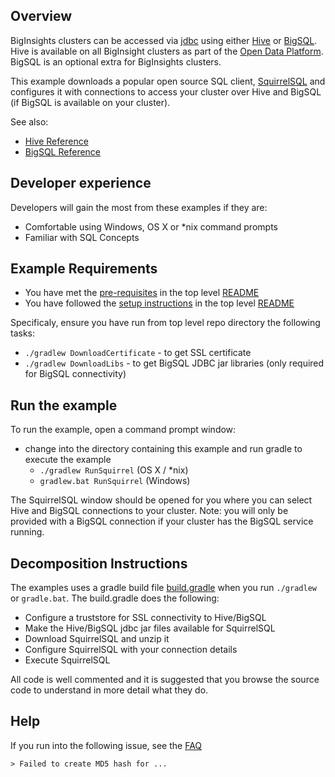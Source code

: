 ## Overview

BigInsights clusters can be accessed via [jdbc](https://en.wikipedia.org/wiki/Java_Database_Connectivity) using either [Hive](https://hive.apache.org/) or [BigSQL](http://www.ibm.com/support/knowledgecenter/SSPT3X_4.2.0/com.ibm.swg.im.infosphere.biginsights.analyze.doc/doc/bigsql_analyzingbigdata.html).  Hive is available on all BigInsight clusters as part of the [Open Data Platform](https://www.odpi.org/).  BigSQL is an optional extra for BigInsights clusters.

This example downloads a popular open source SQL client, [SquirrelSQL](http://squirrel-sql.sourceforge.net/) and configures it with connections to access your cluster over Hive and BigSQL (if BigSQL is available on your cluster).


See also:

- [Hive Reference](https://cwiki.apache.org/confluence/display/Hive/LanguageManual)
- [BigSQL Reference](http://www.ibm.com/support/knowledgecenter/SSPT3X_4.2.0/com.ibm.swg.im.infosphere.biginsights.db2biga.doc/doc/biga_intro.html)

## Developer experience

Developers will gain the most from these examples if they are:

- Comfortable using Windows, OS X or *nix command prompts
- Familiar with SQL Concepts

## Example Requirements

- You have met the [pre-requisites](../../README.md#pre-requisites) in the top level [README](../../README.md)
- You have followed the [setup instructions](../../README.md#setup-instructions) in the top level [README](../../README.md)

Specificaly, ensure you have run from top level repo directory the following tasks:

- `./gradlew DownloadCertificate` - to get SSL certificate
- `./gradlew DownloadLibs` - to get BigSQL JDBC jar libraries (only required for BigSQL connectivity)

## Run the example

To run the example, open a command prompt window:

   - change into the directory containing this example and run gradle to execute the example
      - `./gradlew RunSquirrel` (OS X / *nix)
      - `gradlew.bat RunSquirrel` (Windows)

The SquirrelSQL window should be opened for you where you can select Hive and BigSQL connections to your cluster. Note: you will only be provided with a BigSQL connection if your cluster has the BigSQL service running.

 
## Decomposition Instructions

The examples uses a gradle build file [build.gradle](./build.gradle) when you run `./gradlew` or `gradle.bat`.  The build.gradle does the following:

- Configure a truststore for SSL connectivity to Hive/BigSQL
- Make the Hive/BigSQL jdbc jar files available for SquirrelSQL
- Download SquirrelSQL and unzip it
- Configure SquirrelSQL with your connection details
- Execute SquirrelSQL

All code is well commented and it is suggested that you browse the source code to understand in more detail what they do.

## Help

If you run into the following issue, see the [FAQ](../../FAQ.md)
```
> Failed to create MD5 hash for ...
```
